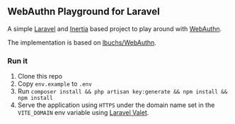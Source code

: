 ## WebAuthn Playground for Laravel

A simple [Laravel](https://laravel.com/) and [Inertia](https://inertiajs.com/) based project to play around with [WebAuthn](https://developer.mozilla.org/en-US/docs/Web/API/Web_Authentication_API).

The implementation is based on [lbuchs/WebAuthn](https://github.com/lbuchs/WebAuthn).

### Run it

1. Clone this repo
2. Copy `env.example` to `.env`
3. Run `composer install && php artisan key:generate && npm install && npm install`
4. Serve the application using `HTTPS` under the domain name set in the `VITE_DOMAIN` env variable using [Laravel Valet](https://laravel.com/docs/10.x/valet#securing-sites).



